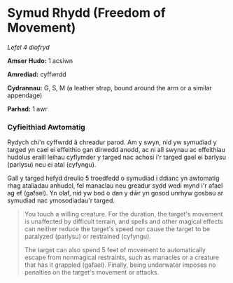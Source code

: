 # Symud Rhydd (Freedom of Movement)

*Lefel 4 diofryd*

**Amser Hudo:** 1 acsiwn

**Amrediad:** cyffwrdd

**Cydrannau:** G, S, M (a leather strap, bound around the arm or a similar appendage)

**Parhad:** 1 awr

### Cyfieithiad Awtomatig

Rydych chi'n cyffwrdd â chreadur parod. Am y swyn, nid yw symudiad y targed yn cael ei effeithio gan dirwedd anodd, ac ni all swynau ac effeithiau hudolus eraill leihau cyflymder y targed nac achosi i'r targed gael ei barlysu (parlysu) neu ei atal (cyfyngu).

Gall y targed hefyd dreulio 5 troedfedd o symudiad i ddianc yn awtomatig rhag ataliadau anhudol, fel manaclau neu greadur sydd wedi mynd i'r afael ag ef (gafael). Yn olaf, nid yw bod o dan y dŵr yn gosod unrhyw gosbau ar symudiad nac ymosodiadau'r targed.

>  You touch a willing creature. For the duration, the target's movement is unaffected by difficult terrain, and spells and other magical effects can neither reduce the target's speed nor cause the target to be paralyzed (parlysu) or restrained (cyfyngu).
>  
>  The target can also spend 5 feet of movement to automatically escape from nonmagical restraints, such as manacles or a creature that has it grappled (gafael). Finally, being underwater imposes no penalties on the target's movement or attacks.